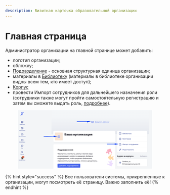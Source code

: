 ```yaml
---
description: Визитная карточка образовательной организации
---
```


# Главная страница

Администратор организации на главной странице может добавить:&#x20;

* логотип  организации;
* обложку;
* [Подразделение](../podrazdelenie.md) - основная структурная единица организации;
* материалы в [Библиотеку](../../servisy/biblioteka/) (материалы в библиотеке организации видны всем тем, кто имеет доступ);
* [Корпус](korpus.md)
* провести Импорт сотрудников для дальнейшего назначения роли (сотрудники также могут пройти самостоятельную регистрацию и затем вы сможете выдать роль, [подробнее](../../roli-v-sisteme/naznachenie-rolei-polzovatelyam.md)).

<figure><img src="../../.gitbook/assets/image (855).png" alt=""><figcaption></figcaption></figure>

{% hint style="success" %}
Все пользователи системы, прикрепленные к организации, могут посмотреть её страницу. Важно заполнить её!
{% endhint %}
